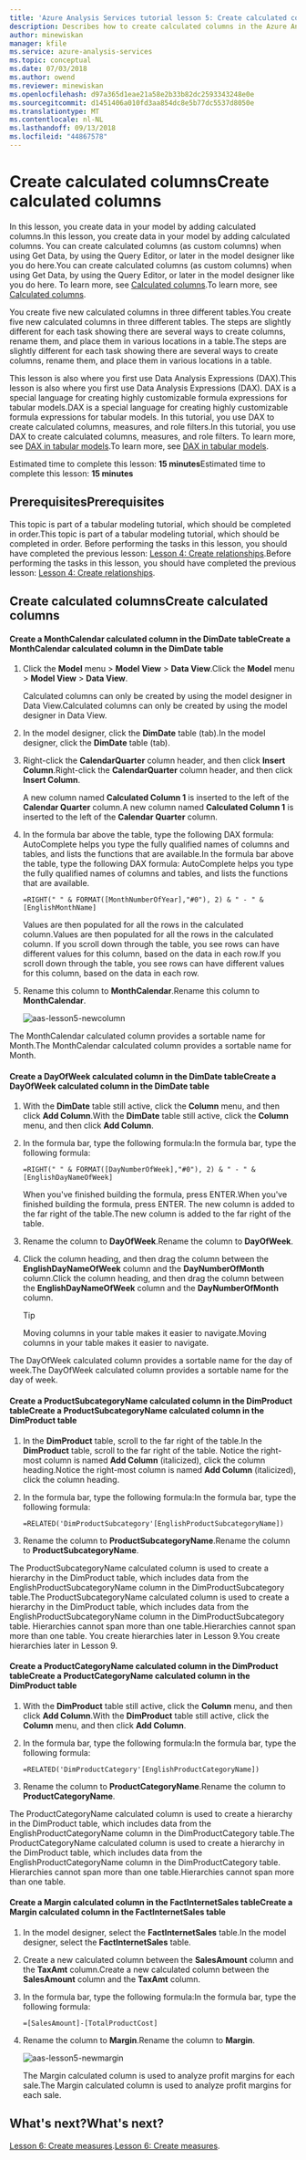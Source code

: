 ```yaml
---
title: 'Azure Analysis Services tutorial lesson 5: Create calculated columns | Microsoft Docs'
description: Describes how to create calculated columns in the Azure Analysis Services tutorial project.
author: minewiskan
manager: kfile
ms.service: azure-analysis-services
ms.topic: conceptual
ms.date: 07/03/2018
ms.author: owend
ms.reviewer: minewiskan
ms.openlocfilehash: d97a365d1eae21a58e2b33b82dc2593343248e0e
ms.sourcegitcommit: d1451406a010fd3aa854dc8e5b77dc5537d8050e
ms.translationtype: MT
ms.contentlocale: nl-NL
ms.lasthandoff: 09/13/2018
ms.locfileid: "44867578"
---
```

# <a name="create-calculated-columns"></a><span data-ttu-id="82355-103">Create calculated columns</span><span class="sxs-lookup"><span data-stu-id="82355-103">Create calculated columns</span></span>

<span data-ttu-id="82355-104">In this lesson, you create data in your model by adding calculated columns.</span><span class="sxs-lookup"><span data-stu-id="82355-104">In this lesson, you create data in your model by adding calculated columns.</span></span> <span data-ttu-id="82355-105">You can create calculated columns (as custom columns) when using Get Data, by using the Query Editor, or later in the model designer like you do here.</span><span class="sxs-lookup"><span data-stu-id="82355-105">You can create calculated columns (as custom columns) when using Get Data, by using the Query Editor, or later in the model designer like you do here.</span></span> <span data-ttu-id="82355-106">To learn more, see [Calculated columns](https://docs.microsoft.com/sql/analysis-services/tabular-models/ssas-calculated-columns).</span><span class="sxs-lookup"><span data-stu-id="82355-106">To learn more, see [Calculated columns](https://docs.microsoft.com/sql/analysis-services/tabular-models/ssas-calculated-columns).</span></span>
  
<span data-ttu-id="82355-107">You create five new calculated columns in three different tables.</span><span class="sxs-lookup"><span data-stu-id="82355-107">You create five new calculated columns in three different tables.</span></span> <span data-ttu-id="82355-108">The steps are slightly different for each task showing there are several ways to create columns, rename them, and place them in various locations in a table.</span><span class="sxs-lookup"><span data-stu-id="82355-108">The steps are slightly different for each task showing there are several ways to create columns, rename them, and place them in various locations in a table.</span></span>  

<span data-ttu-id="82355-109">This lesson is also where you first use Data Analysis Expressions (DAX).</span><span class="sxs-lookup"><span data-stu-id="82355-109">This lesson is also where you first use Data Analysis Expressions (DAX).</span></span> <span data-ttu-id="82355-110">DAX is a special language for creating highly customizable formula expressions for tabular models.</span><span class="sxs-lookup"><span data-stu-id="82355-110">DAX is a special language for creating highly customizable formula expressions for tabular models.</span></span> <span data-ttu-id="82355-111">In this tutorial, you use DAX to create calculated columns, measures, and role filters.</span><span class="sxs-lookup"><span data-stu-id="82355-111">In this tutorial, you use DAX to create calculated columns, measures, and role filters.</span></span> <span data-ttu-id="82355-112">To learn more, see [DAX in tabular models](https://docs.microsoft.com/sql/analysis-services/tabular-models/understanding-dax-in-tabular-models-ssas-tabular).</span><span class="sxs-lookup"><span data-stu-id="82355-112">To learn more, see [DAX in tabular models](https://docs.microsoft.com/sql/analysis-services/tabular-models/understanding-dax-in-tabular-models-ssas-tabular).</span></span> 
  
<span data-ttu-id="82355-113">Estimated time to complete this lesson: **15 minutes**</span><span class="sxs-lookup"><span data-stu-id="82355-113">Estimated time to complete this lesson: **15 minutes**</span></span>  
  
## <a name="prerequisites"></a><span data-ttu-id="82355-114">Prerequisites</span><span class="sxs-lookup"><span data-stu-id="82355-114">Prerequisites</span></span>  
<span data-ttu-id="82355-115">This topic is part of a tabular modeling tutorial, which should be completed in order.</span><span class="sxs-lookup"><span data-stu-id="82355-115">This topic is part of a tabular modeling tutorial, which should be completed in order.</span></span> <span data-ttu-id="82355-116">Before performing the tasks in this lesson, you should have completed the previous lesson: [Lesson 4: Create relationships](../tutorials/aas-lesson-4-create-relationships.md).</span><span class="sxs-lookup"><span data-stu-id="82355-116">Before performing the tasks in this lesson, you should have completed the previous lesson: [Lesson 4: Create relationships](../tutorials/aas-lesson-4-create-relationships.md).</span></span> 
  
## <a name="create-calculated-columns"></a><span data-ttu-id="82355-117">Create calculated columns</span><span class="sxs-lookup"><span data-stu-id="82355-117">Create calculated columns</span></span>  
  
#### <a name="create-a-monthcalendar-calculated-column-in-the-dimdate-table"></a><span data-ttu-id="82355-118">Create a MonthCalendar calculated column in the DimDate table</span><span class="sxs-lookup"><span data-stu-id="82355-118">Create a MonthCalendar calculated column in the DimDate table</span></span>  
  
1.  <span data-ttu-id="82355-119">Click the **Model** menu > **Model View** > **Data View**.</span><span class="sxs-lookup"><span data-stu-id="82355-119">Click the **Model** menu > **Model View** > **Data View**.</span></span>  
  
    <span data-ttu-id="82355-120">Calculated columns can only be created by using the model designer in Data View.</span><span class="sxs-lookup"><span data-stu-id="82355-120">Calculated columns can only be created by using the model designer in Data View.</span></span>  
  
2.  <span data-ttu-id="82355-121">In the model designer, click the **DimDate** table (tab).</span><span class="sxs-lookup"><span data-stu-id="82355-121">In the model designer, click the **DimDate** table (tab).</span></span>  
  
3.  <span data-ttu-id="82355-122">Right-click the **CalendarQuarter** column header, and then click **Insert Column**.</span><span class="sxs-lookup"><span data-stu-id="82355-122">Right-click the **CalendarQuarter** column header, and then click **Insert Column**.</span></span>  
  
    <span data-ttu-id="82355-123">A new column named **Calculated Column 1** is inserted to the left of the **Calendar Quarter** column.</span><span class="sxs-lookup"><span data-stu-id="82355-123">A new column named **Calculated Column 1** is inserted to the left of the **Calendar Quarter** column.</span></span>  
  
4.  <span data-ttu-id="82355-124">In the formula bar above the table, type the following DAX formula: AutoComplete helps you type the fully qualified names of columns and tables, and lists the functions that are available.</span><span class="sxs-lookup"><span data-stu-id="82355-124">In the formula bar above the table, type the following DAX formula: AutoComplete helps you type the fully qualified names of columns and tables, and lists the functions that are available.</span></span>  
  
    ```  
    =RIGHT(" " & FORMAT([MonthNumberOfYear],"#0"), 2) & " - " & [EnglishMonthName]  
    ``` 
  
    <span data-ttu-id="82355-125">Values are then populated for all the rows in the calculated column.</span><span class="sxs-lookup"><span data-stu-id="82355-125">Values are then populated for all the rows in the calculated column.</span></span> <span data-ttu-id="82355-126">If you scroll down through the table, you see rows can have different values for this column, based on the data in each row.</span><span class="sxs-lookup"><span data-stu-id="82355-126">If you scroll down through the table, you see rows can have different values for this column, based on the data in each row.</span></span>    
  
5.  <span data-ttu-id="82355-127">Rename this column to **MonthCalendar**.</span><span class="sxs-lookup"><span data-stu-id="82355-127">Rename this column to **MonthCalendar**.</span></span> 

    ![aas-lesson5-newcolumn](../tutorials/media/aas-lesson5-newcolumn.png) 
  
<span data-ttu-id="82355-129">The MonthCalendar calculated column provides a sortable name for Month.</span><span class="sxs-lookup"><span data-stu-id="82355-129">The MonthCalendar calculated column provides a sortable name for Month.</span></span>  
  
#### <a name="create-a-dayofweek-calculated-column-in-the-dimdate-table"></a><span data-ttu-id="82355-130">Create a DayOfWeek calculated column in the DimDate table</span><span class="sxs-lookup"><span data-stu-id="82355-130">Create a DayOfWeek calculated column in the DimDate table</span></span>  
  
1.  <span data-ttu-id="82355-131">With the **DimDate** table still active, click the **Column** menu, and then click **Add Column**.</span><span class="sxs-lookup"><span data-stu-id="82355-131">With the **DimDate** table still active, click the **Column** menu, and then click **Add Column**.</span></span>  
  
2.  <span data-ttu-id="82355-132">In the formula bar, type the following formula:</span><span class="sxs-lookup"><span data-stu-id="82355-132">In the formula bar, type the following formula:</span></span>  
    
    ```
    =RIGHT(" " & FORMAT([DayNumberOfWeek],"#0"), 2) & " - " & [EnglishDayNameOfWeek]  
    ```
    
    <span data-ttu-id="82355-133">When you've finished building the formula, press ENTER.</span><span class="sxs-lookup"><span data-stu-id="82355-133">When you've finished building the formula, press ENTER.</span></span> <span data-ttu-id="82355-134">The new column is added to the far right of the table.</span><span class="sxs-lookup"><span data-stu-id="82355-134">The new column is added to the far right of the table.</span></span>  
  
3.  <span data-ttu-id="82355-135">Rename the column to **DayOfWeek**.</span><span class="sxs-lookup"><span data-stu-id="82355-135">Rename the column to **DayOfWeek**.</span></span>  
  
4.  <span data-ttu-id="82355-136">Click the column heading, and then drag the column between the **EnglishDayNameOfWeek** column and the **DayNumberOfMonth** column.</span><span class="sxs-lookup"><span data-stu-id="82355-136">Click the column heading, and then drag the column between the **EnglishDayNameOfWeek** column and the **DayNumberOfMonth** column.</span></span>  
  
    > [!TIP]  
    > <span data-ttu-id="82355-137">Moving columns in your table makes it easier to navigate.</span><span class="sxs-lookup"><span data-stu-id="82355-137">Moving columns in your table makes it easier to navigate.</span></span>  
  
<span data-ttu-id="82355-138">The DayOfWeek calculated column provides a sortable name for the day of week.</span><span class="sxs-lookup"><span data-stu-id="82355-138">The DayOfWeek calculated column provides a sortable name for the day of week.</span></span>  
  
#### <a name="create-a-productsubcategoryname-calculated-column-in-the-dimproduct-table"></a><span data-ttu-id="82355-139">Create a ProductSubcategoryName calculated column in the DimProduct table</span><span class="sxs-lookup"><span data-stu-id="82355-139">Create a ProductSubcategoryName calculated column in the DimProduct table</span></span>  
  
  
1.  <span data-ttu-id="82355-140">In the **DimProduct** table, scroll to the far right of the table.</span><span class="sxs-lookup"><span data-stu-id="82355-140">In the **DimProduct** table, scroll to the far right of the table.</span></span> <span data-ttu-id="82355-141">Notice the right-most column is named **Add Column** (italicized), click the column heading.</span><span class="sxs-lookup"><span data-stu-id="82355-141">Notice the right-most column is named **Add Column** (italicized), click the column heading.</span></span>  
  
2.  <span data-ttu-id="82355-142">In the formula bar, type the following formula:</span><span class="sxs-lookup"><span data-stu-id="82355-142">In the formula bar, type the following formula:</span></span>  
    
    ```
    =RELATED('DimProductSubcategory'[EnglishProductSubcategoryName])  
    ```
  
3.  <span data-ttu-id="82355-143">Rename the column to **ProductSubcategoryName**.</span><span class="sxs-lookup"><span data-stu-id="82355-143">Rename the column to **ProductSubcategoryName**.</span></span>  
  
<span data-ttu-id="82355-144">The ProductSubcategoryName calculated column is used to create a hierarchy in the DimProduct table, which includes data from the EnglishProductSubcategoryName column in the DimProductSubcategory table.</span><span class="sxs-lookup"><span data-stu-id="82355-144">The ProductSubcategoryName calculated column is used to create a hierarchy in the DimProduct table, which includes data from the EnglishProductSubcategoryName column in the DimProductSubcategory table.</span></span> <span data-ttu-id="82355-145">Hierarchies cannot span more than one table.</span><span class="sxs-lookup"><span data-stu-id="82355-145">Hierarchies cannot span more than one table.</span></span> <span data-ttu-id="82355-146">You create hierarchies later in Lesson 9.</span><span class="sxs-lookup"><span data-stu-id="82355-146">You create hierarchies later in Lesson 9.</span></span>  
  
#### <a name="create-a-productcategoryname-calculated-column-in-the-dimproduct-table"></a><span data-ttu-id="82355-147">Create a ProductCategoryName calculated column in the DimProduct table</span><span class="sxs-lookup"><span data-stu-id="82355-147">Create a ProductCategoryName calculated column in the DimProduct table</span></span>  
  
1.  <span data-ttu-id="82355-148">With the **DimProduct** table still active, click the **Column** menu, and then click **Add Column**.</span><span class="sxs-lookup"><span data-stu-id="82355-148">With the **DimProduct** table still active, click the **Column** menu, and then click **Add Column**.</span></span>  
  
2.  <span data-ttu-id="82355-149">In the formula bar, type the following formula:</span><span class="sxs-lookup"><span data-stu-id="82355-149">In the formula bar, type the following formula:</span></span>  
  
    ```
    =RELATED('DimProductCategory'[EnglishProductCategoryName]) 
    ```
    
3.  <span data-ttu-id="82355-150">Rename the column to **ProductCategoryName**.</span><span class="sxs-lookup"><span data-stu-id="82355-150">Rename the column to **ProductCategoryName**.</span></span>  
  
<span data-ttu-id="82355-151">The ProductCategoryName calculated column is used to create a hierarchy in the DimProduct table, which includes data from the EnglishProductCategoryName column in the DimProductCategory table.</span><span class="sxs-lookup"><span data-stu-id="82355-151">The ProductCategoryName calculated column is used to create a hierarchy in the DimProduct table, which includes data from the EnglishProductCategoryName column in the DimProductCategory table.</span></span> <span data-ttu-id="82355-152">Hierarchies cannot span more than one table.</span><span class="sxs-lookup"><span data-stu-id="82355-152">Hierarchies cannot span more than one table.</span></span>  
  
#### <a name="create-a-margin-calculated-column-in-the-factinternetsales-table"></a><span data-ttu-id="82355-153">Create a Margin calculated column in the FactInternetSales table</span><span class="sxs-lookup"><span data-stu-id="82355-153">Create a Margin calculated column in the FactInternetSales table</span></span>  
  
1.  <span data-ttu-id="82355-154">In the model designer, select the **FactInternetSales** table.</span><span class="sxs-lookup"><span data-stu-id="82355-154">In the model designer, select the **FactInternetSales** table.</span></span>  
  
2.  <span data-ttu-id="82355-155">Create a new calculated column between the **SalesAmount** column and the **TaxAmt** column.</span><span class="sxs-lookup"><span data-stu-id="82355-155">Create a new calculated column between the **SalesAmount** column and the **TaxAmt** column.</span></span>  
  
3.  <span data-ttu-id="82355-156">In the formula bar, type the following formula:</span><span class="sxs-lookup"><span data-stu-id="82355-156">In the formula bar, type the following formula:</span></span>  
  
    ```
    =[SalesAmount]-[TotalProductCost]
    ``` 

4.  <span data-ttu-id="82355-157">Rename the column to **Margin**.</span><span class="sxs-lookup"><span data-stu-id="82355-157">Rename the column to **Margin**.</span></span>  
 
      ![aas-lesson5-newmargin](../tutorials/media/aas-lesson5-newmargin.png)
      
    <span data-ttu-id="82355-159">The Margin calculated column is used to analyze profit margins for each sale.</span><span class="sxs-lookup"><span data-stu-id="82355-159">The Margin calculated column is used to analyze profit margins for each sale.</span></span>  
  
## <a name="whats-next"></a><span data-ttu-id="82355-160">What's next?</span><span class="sxs-lookup"><span data-stu-id="82355-160">What's next?</span></span>
<span data-ttu-id="82355-161">[Lesson 6: Create measures](../tutorials/aas-lesson-6-create-measures.md).</span><span class="sxs-lookup"><span data-stu-id="82355-161">[Lesson 6: Create measures](../tutorials/aas-lesson-6-create-measures.md).</span></span>
  
  
  
